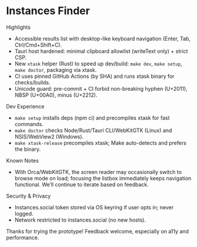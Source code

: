 # Instances Finder <VERSION>

Highlights
- Accessible results list with desktop-like keyboard navigation (Enter, Tab, Ctrl/Cmd+Shift+C).
- Tauri host hardened: minimal clipboard allowlist (writeText only) + strict CSP.
- New `xtask` helper (Rust) to speed up dev/build: `make dev`, `make setup`, `make doctor`, packaging via xtask.
- CI uses pinned GitHub Actions (by SHA) and runs xtask binary for checks/builds.
- Unicode guard: pre-commit + CI forbid non-breaking hyphen (U+2011), NBSP (U+00A0), minus (U+2212).

Dev Experience
- `make setup` installs deps (npm ci) and precompiles xtask for fast commands.
- `make doctor` checks Node/Rust/Tauri CLI/WebKitGTK (Linux) and NSIS/WebView2 (Windows).
- `make xtask-release` precompiles xtask; Make auto-detects and prefers the binary.

Known Notes
- With Orca/WebKitGTK, the screen reader may occasionally switch to browse mode on load; focusing the listbox immediately keeps navigation functional. We’ll continue to iterate based on feedback.

Security & Privacy
- Instances.social token stored via OS keyring if user opts in; never logged.
- Network restricted to instances.social (no new hosts).

Thanks for trying the prototype! Feedback welcome, especially on a11y and performance.
